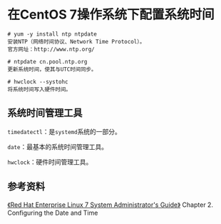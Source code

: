 # 在CentOS 7操作系统下配置系统时间

```
# yum -y install ntp ntpdate
安装NTP（网络时间协议、Network Time Protocol）。
官方网址：http://www.ntp.org/

# ntpdate cn.pool.ntp.org
更新系统时间，使其与UTC时间同步。

# hwclock --systohc
将系统时间写入硬件时间。
```

## 系统时间管理工具

```timedatectl```：是```systemd```系统的一部分。

```date```：最基本的系统时间管理工具。

```hwclock```：硬件时间管理工具。

## 参考资料

[《Red Hat Enterprise Linux 7 System Administrator's Guide》](https://access.redhat.com/documentation/en-US/Red_Hat_Enterprise_Linux/7/pdf/System_Administrators_Guide/Red_Hat_Enterprise_Linux-7-System_Administrators_Guide-en-US.pdf)
Chapter 2. Configuring the Date and Time

